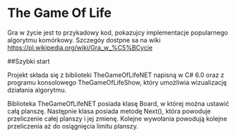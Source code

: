 # The Game Of Life

Gra w życie jest to przykadowy kod, pokazujcy implementacje popularnego algorytmu komórkowy. Szczegóy dostpne sa
 na wiki https://pl.wikipedia.org/wiki/Gra_w_%C5%BCycie
 
##Szybki start

Projekt składa się z biblioteki TheGameOfLifeNET napisną w C# 6.0 oraz z programu konsolowego TheGameOfLifeShow, który umożliwia wizualizację działania algorytmu.

Biblioteka TheGameOfLifeNET posiada klasę Board, w której można ustawić całą planszę. Następnie klasa posiada metodę Next(), która powoduje przeliczenie całej planszy i jej zmienę. Kolejne wywołania powodują kolejne przeliczenia aż do osiągnięcia limitu planszy. 
